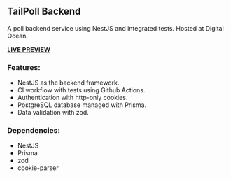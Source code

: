 ## TailPoll Backend

A poll backend service using NestJS and integrated tests. Hosted at Digital Ocean.

**[LIVE PREVIEW](https://tailpoll.gm3.tech/)**

### Features:

- NestJS as the backend framework.
- CI workflow with tests using Github Actions.
- Authentication with http-only cookies.
- PostgreSQL database managed with Prisma.
- Data validation with zod.

### Dependencies:

- NestJS
- Prisma
- zod
- cookie-parser
